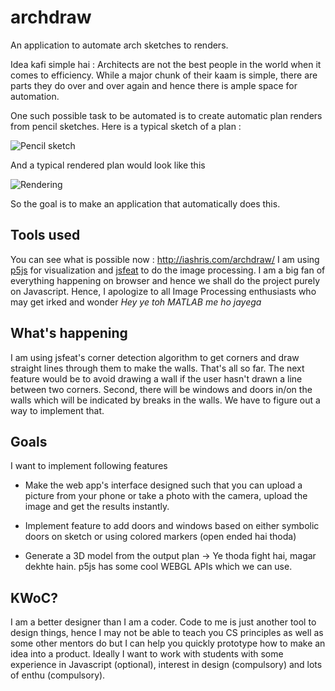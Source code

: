 # archdraw
An application to automate arch sketches to renders.

Idea kafi simple hai : Architects are not the best people in the world when it comes to efficiency. While a major chunk of
their kaam is simple, there are parts they do over and over again and hence there is ample space for automation.

One such possible task to be automated is to create automatic plan renders from pencil sketches.
Here is a typical sketch of a plan :

![Pencil sketch](https://github.com/iashris/archdraw/blob/master/testx.jpg "Pencil sketch")

And a typical rendered plan would look like this

![Rendering](https://i.ytimg.com/vi/xPL7BdpdqVQ/maxresdefault.jpg "Rendered plan")

So the goal is to make an application that automatically does this.

## Tools used

You can see what is possible now : http://iashris.com/archdraw/
I am using [p5js](https://p5js.org) for visualization and [jsfeat](https://inspirit.github.io/jsfeat/) to do the image processing.
I am a big fan of everything happening on browser and hence we shall do the project purely on Javascript.
Hence, I apologize to all Image Processing enthusiasts who may get irked and wonder _Hey ye toh MATLAB me ho jayega_

## What's happening

I am using jsfeat's corner detection algorithm to get corners and draw straight lines through them to make the walls. 
That's all so far. The next feature would be to avoid drawing a wall if the user hasn't drawn a line between two corners.
Second, there will be windows and doors in/on the walls which will be indicated by breaks in the walls. We have to figure out a way to implement that.

## Goals

I want to implement following features

* Make the web app's interface designed such that you can upload a picture from your phone or take a photo with the camera,
upload the image and get the results instantly.

* Implement feature to add doors and windows based on either symbolic doors on sketch or using colored markers (open ended hai thoda)

* Generate a 3D model from the output plan -> Ye thoda fight hai, magar dekhte hain. p5js has some cool WEBGL APIs which we can use. 

## KWoC?

I am a better designer than I am a coder. Code to me is just another tool to design things, hence I may not be able to 
teach you CS principles as well as some other mentors do but I can help you quickly prototype how to make an idea into a product.
Ideally I want to work with students with some experience in Javascript (optional), interest in design (compulsory) and lots of enthu (compulsory).








